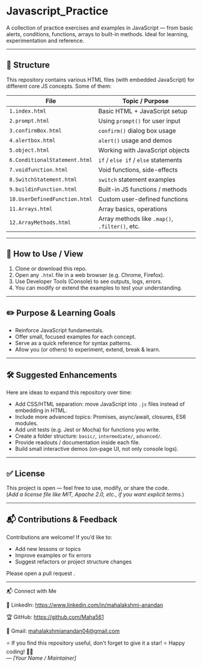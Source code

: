 # Javascript_Practice

A collection of practice exercises and examples in JavaScript — from basic alerts, conditions, functions, arrays to built-in methods. Ideal for learning, experimentation and reference.

---

## 📁 Structure

This repository contains various HTML files (with embedded JavaScript) for different core JS concepts. Some of them:

| File | Topic / Purpose |
|------|------------------|
| `1.index.html` | Basic HTML + JavaScript setup |
| `2.prompt.html` | Using `prompt()` for user input |
| `3.confirmBox.html` | `confirm()` dialog box usage |
| `4.alertbox.html` | `alert()` usage and demos |
| `5.object.html` | Working with JavaScript objects |
| `6.ConditionalStatement.html` | `if` / `else if` / `else` statements |
| `7.voidfunction.html` | Void functions, side-effects |
| `8.SwitchStatement.html` | `switch` statement examples |
| `9.buildinFunction.html` | Built-in JS functions / methods |
| `10.UserDefinedFunction.html` | Custom user-defined functions |
| `11.Arrays.html` | Array basics, operations |
| `12.ArrayMethods.html` | Array methods like `.map()`, `.filter()`, etc. |

---

## 🚀 How to Use / View

1. Clone or download this repo.
2. Open any `.html` file in a web browser (e.g. Chrome, Firefox).
3. Use Developer Tools (Console) to see outputs, logs, errors.
4. You can modify or extend the examples to test your understanding.

---

## ✏️ Purpose & Learning Goals

- Reinforce JavaScript fundamentals.
- Offer small, focused examples for each concept.
- Serve as a quick reference for syntax patterns.
- Allow you (or others) to experiment, extend, break & learn.

---

## 🛠️ Suggested Enhancements

Here are ideas to expand this repository over time:

- Add CSS/HTML separation: move JavaScript into `.js` files instead of embedding in HTML.
- Include more advanced topics: Promises, async/await, closures, ES6 modules.
- Add unit tests (e.g. Jest or Mocha) for functions you write.
- Create a folder structure: `basic/`, `intermediate/`, `advanced/`.
- Provide readouts / documentation inside each file.
- Build small interactive demos (on-page UI, not only console logs).

---

## ✅ License

This project is open — feel free to use, modify, or share the code.  
(*Add a license file like MIT, Apache 2.0, etc., if you want explicit terms.*)

---

## 📬 Contributions & Feedback

Contributions are welcome! If you’d like to:

- Add new lessons or topics  
- Improve examples or fix errors  
- Suggest refactors or project structure changes  

Please open a pull request .

---
📬 Connect with Me

🔗 LinkedIn: https://www.linkedin.com/in/mahalakshmi-anandan

🏆 GitHub: https://github.com/Maha561

📧 Gmail: mahalakshmianandan04@gmail.com

⭐ If you find this repository useful, don't forget to give it a star! ⭐
Happy coding! 🧑‍💻  
— *[Your Name / Maintainer]*  
